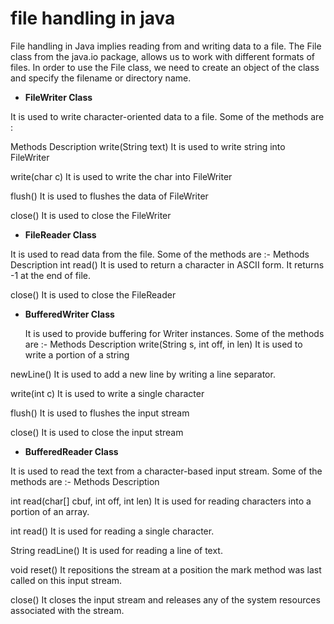  # file handling in java 

File handling in Java implies reading from and writing data to a file. The File class from the java.io package, allows us
to work with different formats of files. In order to use the File class, we need to create an object of the class and specify 
the filename or directory name.

  + **FileWriter Class**

It is used to write character-oriented data to a file.
Some of the methods are :

 Methods	Description
   write(String text)	It is used to write string into FileWriter
   
   write(char c)	It is used to write the char into FileWriter
   
   flush()	It is used to flushes the data of FileWriter
  
  close()	It is used to close the FileWriter
  
+ **FileReader Class**

 It is used to read data from the file.
 Some of the methods are :-
 Methods	Description
 int read()	It is used to return a character in ASCII form. It returns -1 at the end of file.
 
 close()	It is used to close the FileReader 
 
+ **BufferedWriter Class**

  It is used to provide buffering for Writer instances.
 Some of the methods are :-
 Methods	Description
 write(String s, int off, in len)	It is used to write a portion of a string
 
 newLine()	It is used to add a new line by writing a line separator.
 
 write(int c)	It is used to write a single character
 
 flush()	It is used to flushes the input stream
 
 close()	It is used to close the input stream
 
 + **BufferedReader Class**

It is used to read the text from a character-based input stream.
Some of the methods are :-
Methods	Description

int read(char[] cbuf, int off, int len)	It is used for reading characters into a portion of an array.

int read()	It is used for reading a single character.

String readLine()	It is used for reading a line of text.

void reset()	It repositions the stream at a position the mark method was last called on this input stream.

close()	It closes the input stream and releases any of the system resources associated with the stream.
